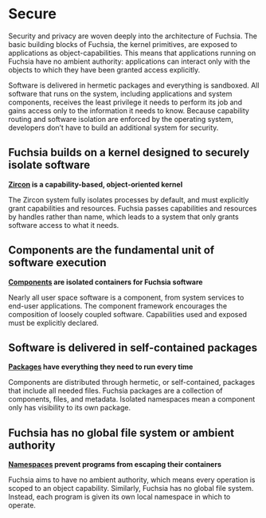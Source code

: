 # Secure

Security and privacy are woven deeply into the architecture of Fuchsia.
The basic building blocks of Fuchsia, the kernel primitives, are exposed to
applications as object-capabilities. This means that applications running on
Fuchsia have no ambient authority: applications can interact only with the
objects to which they have been granted access explicitly.

Software is delivered in hermetic packages and everything is sandboxed. All
software that runs on the system, including applications and system components,
receives the least privilege it needs to perform its job and gains access only
to the information it needs to know. Because capability routing and software
isolation are enforced by the operating system, developers don’t have to build
an additional system for security.

## Fuchsia builds on a kernel designed to securely isolate software

**[Zircon][zircon] is a capability-based, object-oriented kernel**

The Zircon system fully isolates processes by default, and must explicitly grant
capabilities and resources. Fuchsia passes capabilities and resources by handles
rather than name, which leads to a system that only grants software access to
what it needs.

## Components are the fundamental unit of software execution

**[Components][components] are isolated containers for Fuchsia software**

Nearly all user space software is a component, from system services to end-user
applications. The component framework encourages the composition of loosely
coupled software. Capabilities used and exposed must be explicitly declared.

## Software is delivered in self-contained packages

**[Packages][packages] have everything they need to run every time**

Components are distributed through hermetic, or self-contained, packages that
include all needed files. Fuchsia packages are a collection of components,
files, and metadata. Isolated namespaces mean a component only has visibility
to its own package.

## Fuchsia has no global file system or ambient authority

**[Namespaces] prevent programs from escaping their containers**

Fuchsia aims to have no ambient authority, which means every operation is
scoped to an object capability. Similarly, Fuchsia has no global file system.
Instead, each program is given its own local namespace in which to operate.

[zircon]: /concepts/kernel/README.md
[components]: /concepts/components/v2/introduction.md
[packages]: /concepts/packages/package.md
[namespaces]: /concepts/process/namespaces.md